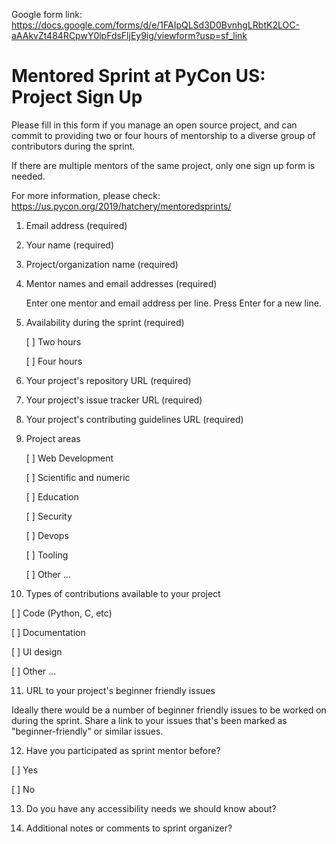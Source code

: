 Google form link: https://docs.google.com/forms/d/e/1FAIpQLSd3D0BvnhgLRbtK2LOC-aAAkvZt484RCpwY0lpFdsFljEy9ig/viewform?usp=sf_link

# Mentored Sprint at PyCon US: Project Sign Up

Please fill in this form if you manage an open source project, and can commit to providing two 
or four hours of mentorship to a diverse group of contributors during the sprint.

If there are multiple mentors of the same project, only one sign up form is needed.

For more information, please check: https://us.pycon.org/2019/hatchery/mentoredsprints/

1. Email address (required)

2. Your name (required)

3. Project/organization name (required)

4. Mentor names and email addresses (required)
   
   Enter one mentor and email address per line. Press Enter for a new line.

5. Availability during the sprint (required)

   [ ] Two hours
   
   [ ] Four hours
   
6. Your project's repository URL (required)

7. Your project's issue tracker URL (required)

8. Your project's contributing guidelines URL (required)

9. Project areas
   
   [ ] Web Development
   
   [ ] Scientific and numeric
   
   [ ] Education
   
   [ ] Security
   
   [ ] Devops
   
   [ ] Tooling
   
   [ ] Other ...

10. Types of contributions available to your project
 
   [ ] Code (Python, C, etc)
   
   [ ] Documentation
   
   [ ] UI design 
   
   [ ] Other ... 
   
11. URL to your project's beginner friendly issues

   Ideally there would be a number of beginner friendly issues to be worked on during the sprint.
   Share a link to your issues that's been marked as "beginner-friendly" or similar issues.
   
12. Have you participated as sprint mentor before?

   [ ] Yes
   
   [ ] No


13. Do you have any accessibility needs we should know about?
   
14. Additional notes or comments to sprint organizer?

